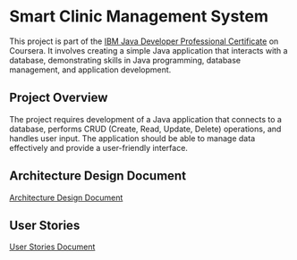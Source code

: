 # Smart Clinic Management System
This project is part of the [IBM Java Developer Professional Certificate](https://www.coursera.org/professional-certificates/java-developer) on Coursera. 
It involves creating a simple Java application that interacts with a database, demonstrating skills in Java programming, database management, and application development.

## Project Overview
The project requires development of a Java application that connects to a database, 
performs CRUD (Create, Read, Update, Delete) operations, and handles user input. 
The application should be able to manage data effectively and provide a user-friendly interface.

## Architecture Design Document
[Architecture Design Document](schema-architecture.md)

## User Stories
[User Stories Document](user_stories.md)

